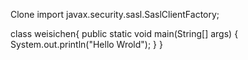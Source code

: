 Clone 
import javax.security.sasl.SaslClientFactory;

class weisichen{
    public static void main(String[] args) {
        System.out.println("Hello Wrold");
    }
}
